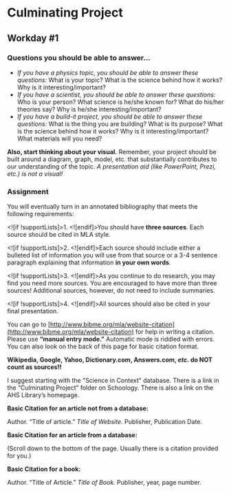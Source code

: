 Culminating Project
===============

Workday #1
---------------

### Questions you should be able to answer…

- _If you have a physics topic, you should be able to answer these questions:_ What is your topic?  What is the science behind how it works?  Why is it interesting/important?
- _If you have a scientist, you should be able to answer these questions:_ Who is your person?  What science is he/she known for? What do his/her theories say?  Why is he/she interesting/important?
- _If you have a build-it project, you should be able to answer these questions:_ What is the thing you are building?  What is its purpose?  What is the science behind how it works?  Why is it interesting/important? What materials will you need?


**Also, start thinking about your visual.**  Remember, your project should be built around a diagram, graph, model, etc. that substantially contributes to our understanding of the topic.  _A presentation aid (like PowerPoint, Prezi, etc.) is not a visual!_

### Assignment

You will eventually turn in an annotated bibliography that meets the following requirements:

<![if !supportLists]>1. <![endif]>You should have **three sources**.  Each source should be cited in MLA style.

<![if !supportLists]>2. <![endif]>Each source should include either a bulleted list of information you will use from that source or a 3-4 sentence paragraph explaining that information **in your own words**.

<![if !supportLists]>3. <![endif]>As you continue to do research, you may find you need more sources.  You are encouraged to have more than three sources!  Additional sources, however, do not need to include summaries.

<![if !supportLists]>4. <![endif]>All sources should also be cited in your final presentation.

You can go to [http://www.bibme.org/mla/website-citation](http://www.bibme.org/mla/website-citation) for help in writing a citation.  Please use **“manual entry mode.”**  Automatic mode is riddled with errors.  You can also look on the back of this page for basic citation format.

**Wikipedia, Google, Yahoo, Dictionary.com, Answers.com, _etc._ do NOT count as sources!!**

I suggest starting with the "Science in Context" database.  There is a link in the “Culminating Project” folder on Schoology.  There is also a link on the AHS Library’s homepage.

  

**Basic Citation for an article not from a database:**

Author. “Title of article.” _Title of Website_. Publisher, Publication Date.

<url>

**Basic Citation for an article from a database:**

(Scroll down to the bottom of the page.  Usually there is a citation provided for you.)

**Basic Citation for a book:**

Author. “Title of Article.” _Title of Book._  Publisher, year, page number.
<!--stackedit_data:
eyJoaXN0b3J5IjpbLTIwNzg4MzYzNjMsLTEyMjY4Mzc2NTYsNz
MwOTk4MTE2XX0=
-->